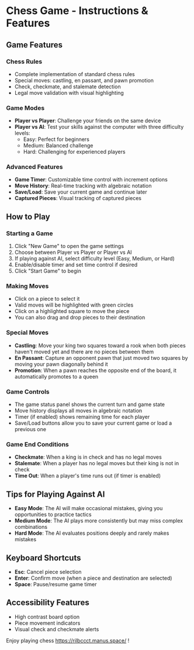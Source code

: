 # Chess Game - Instructions & Features

## Game Features

### Chess Rules
- Complete implementation of standard chess rules
- Special moves: castling, en passant, and pawn promotion
- Check, checkmate, and stalemate detection
- Legal move validation with visual highlighting

### Game Modes
- **Player vs Player**: Challenge your friends on the same device
- **Player vs AI**: Test your skills against the computer with three difficulty levels:
  - Easy: Perfect for beginners
  - Medium: Balanced challenge
  - Hard: Challenging for experienced players

### Advanced Features
- **Game Timer**: Customizable time control with increment options
- **Move History**: Real-time tracking with algebraic notation
- **Save/Load**: Save your current game and continue later
- **Captured Pieces**: Visual tracking of captured pieces

## How to Play

### Starting a Game
1. Click "New Game" to open the game settings
2. Choose between Player vs Player or Player vs AI
3. If playing against AI, select difficulty level (Easy, Medium, or Hard)
4. Enable/disable timer and set time control if desired
5. Click "Start Game" to begin

### Making Moves
- Click on a piece to select it
- Valid moves will be highlighted with green circles
- Click on a highlighted square to move the piece
- You can also drag and drop pieces to their destination

### Special Moves
- **Castling**: Move your king two squares toward a rook when both pieces haven't moved yet and there are no pieces between them
- **En Passant**: Capture an opponent pawn that just moved two squares by moving your pawn diagonally behind it
- **Promotion**: When a pawn reaches the opposite end of the board, it automatically promotes to a queen

### Game Controls
- The game status panel shows the current turn and game state
- Move history displays all moves in algebraic notation
- Timer (if enabled) shows remaining time for each player
- Save/Load buttons allow you to save your current game or load a previous one

### Game End Conditions
- **Checkmate**: When a king is in check and has no legal moves
- **Stalemate**: When a player has no legal moves but their king is not in check
- **Time Out**: When a player's time runs out (if timer is enabled)

## Tips for Playing Against AI
- **Easy Mode**: The AI will make occasional mistakes, giving you opportunities to practice tactics
- **Medium Mode**: The AI plays more consistently but may miss complex combinations
- **Hard Mode**: The AI evaluates positions deeply and rarely makes mistakes

## Keyboard Shortcuts
- **Esc**: Cancel piece selection
- **Enter**: Confirm move (when a piece and destination are selected)
- **Space**: Pause/resume game timer

## Accessibility Features
- High contrast board option
- Piece movement indicators
- Visual check and checkmate alerts

Enjoy playing chess https://rilbccct.manus.space/ !

